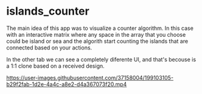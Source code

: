 # islands_counter
The main idea of this app was to visualize a counter algorithm. In this case with an interactive matrix where any space in the array that you choose could be island or sea and the algorith start counting the islands that are connected based on your actions.

In the other tab we can see a completely diferente UI, and that's becouse is a 1:1 clone based on a received design.

https://user-images.githubusercontent.com/37158004/199103105-b29f2fab-1d2e-4a4c-a8e2-d4a367073f20.mp4

